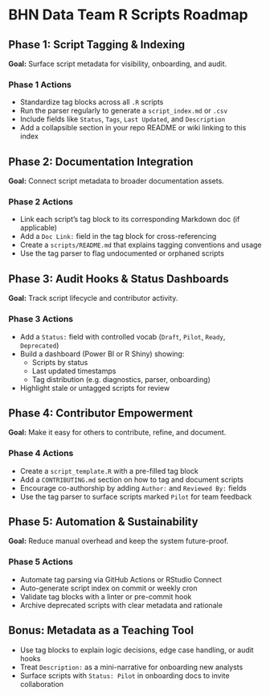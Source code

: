 # BHN Data Team R Scripts Roadmap

## Phase 1: Script Tagging & Indexing

**Goal:** Surface script metadata for visibility, onboarding, and audit.

### Phase 1 Actions

- Standardize tag blocks across all `.R` scripts
- Run the parser regularly to generate a `script_index.md` or `.csv`
- Include fields like `Status`, `Tags`, `Last Updated`, and `Description`
- Add a collapsible section in your repo README or wiki linking to this index

## Phase 2: Documentation Integration

**Goal:** Connect script metadata to broader documentation assets.

### Phase 2 Actions

- Link each script’s tag block to its corresponding Markdown doc (if applicable)
- Add a `Doc Link:` field in the tag block for cross-referencing
- Create a `scripts/README.md` that explains tagging conventions and usage
- Use the tag parser to flag undocumented or orphaned scripts

## Phase 3: Audit Hooks & Status Dashboards

**Goal:** Track script lifecycle and contributor activity.

### Phase 3 Actions

- Add a `Status:` field with controlled vocab (`Draft`, `Pilot`, `Ready`, `Deprecated`)
- Build a dashboard (Power BI or R Shiny) showing:
  - Scripts by status
  - Last updated timestamps
  - Tag distribution (e.g. diagnostics, parser, onboarding)
- Highlight stale or untagged scripts for review

## Phase 4: Contributor Empowerment

**Goal:** Make it easy for others to contribute, refine, and document.

### Phase 4 Actions

- Create a `script_template.R` with a pre-filled tag block
- Add a `CONTRIBUTING.md` section on how to tag and document scripts
- Encourage co-authorship by adding `Author:` and `Reviewed By:` fields
- Use the tag parser to surface scripts marked `Pilot` for team feedback

## Phase 5: Automation & Sustainability

**Goal:** Reduce manual overhead and keep the system future-proof.

### Phase 5 Actions

- Automate tag parsing via GitHub Actions or RStudio Connect
- Auto-generate script index on commit or weekly cron
- Validate tag blocks with a linter or pre-commit hook
- Archive deprecated scripts with clear metadata and rationale

## Bonus: Metadata as a Teaching Tool

- Use tag blocks to explain logic decisions, edge case handling, or audit hooks
- Treat `Description:` as a mini-narrative for onboarding new analysts
- Surface scripts with `Status: Pilot` in onboarding docs to invite collaboration
